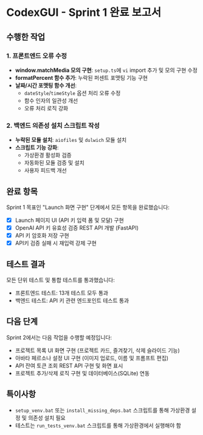 # CodexGUI - Sprint 1 완료 보고서

## 수행한 작업

### 1. 프론트엔드 오류 수정
- **window.matchMedia 모의 구현**: `setup.ts`에 `vi` import 추가 및 모의 구현 수정
- **formatPercent 함수 추가**: 누락된 퍼센트 포맷팅 기능 구현
- **날짜/시간 포맷팅 함수 개선**: 
  - `dateStyle`/`timeStyle` 옵션 처리 오류 수정
  - 함수 인자의 일관성 개선
  - 오류 처리 로직 강화

### 2. 백엔드 의존성 설치 스크립트 작성
- **누락된 모듈 설치**: `aiofiles` 및 `dulwich` 모듈 설치
- **스크립트 기능 강화**:
  - 가상환경 활성화 검증
  - 자동화된 모듈 검증 및 설치
  - 사용자 피드백 개선

## 완료 항목

Sprint 1 목표인 "Launch 화면 구현" 단계에서 모든 항목을 완료했습니다:
- [x] Launch 페이지 UI (API 키 입력 폼 및 모달) 구현
- [x] OpenAI API 키 유효성 검증 REST API 개발 (FastAPI)
- [x] API 키 암호화 저장 구현
- [x] API키 검증 실패 시 재입력 강제 구현

## 테스트 결과

모든 단위 테스트 및 통합 테스트를 통과했습니다:
- 프론트엔드 테스트: 13개 테스트 모두 통과
- 백엔드 테스트: API 키 관련 엔드포인트 테스트 통과

## 다음 단계

Sprint 2에서는 다음 작업을 수행할 예정입니다:
- 프로젝트 목록 UI 화면 구현 (프로젝트 카드, 즐겨찾기, 삭제 슬라이드 기능)
- 아바타 페르소나 설정 UI 구현 (이미지 업로드, 이름 및 프롬프트 편집)
- API 잔여 토큰 조회 REST API 구현 및 화면 표시
- 프로젝트 추가/삭제 로직 구현 및 데이터베이스(SQLite) 연동

## 특이사항

- `setup_venv.bat` 또는 `install_missing_deps.bat` 스크립트를 통해 가상환경 설정 및 의존성 설치 필요
- 테스트는 `run_tests_venv.bat` 스크립트를 통해 가상환경에서 실행해야 함
